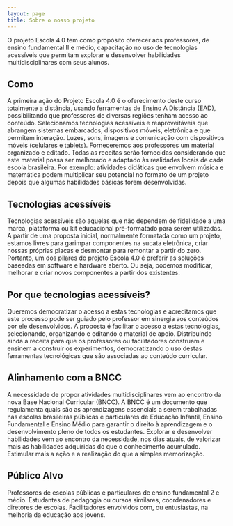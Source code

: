 ```yaml
---
layout: page
title: Sobre o nosso projeto
---
```

O projeto Escola 4.0 tem como propósito oferecer aos professores, de ensino 
fundamental II e médio, capacitação no uso de tecnologias acessíveis que 
permitam explorar e desenvolver habilidades multidisciplinares com seus alunos. 

## Como

A primeira ação do Projeto Escola 4.0 é o oferecimento deste curso totalmente a 
distância, usando ferramentas de Ensino A Distância (EAD), possibilitando que 
professores de diversas regiões tenham acesso ao conteúdo.
Selecionamos tecnologias acessíveis e reaproveitáveis que abrangem sistemas 
embarcados, dispositivos móveis, eletrônica e que permitem interação. Luzes,
sons, imagens e comunicação com dispositivos móveis (celulares e tablets). 
Forneceremos aos professores um material organizado e editado. Todas as receitas
serão fornecidas considerando que este material possa ser melhorado e adaptado às
realidades locais de cada escola brasileira. Por exemplo: atividades didáticas que 
envolvem música e matemática podem multiplicar seu potencial no formato de um projeto
depois que algumas habilidades básicas forem desenvolvidas.

## Tecnologias acessíveis

Tecnologias acessíveis são aquelas que não dependem de fidelidade a uma marca, 
plataforma ou kit educacional pré-formatado para serem utilizadas. A partir de 
uma proposta inicial, normalmente formatada como um projeto, estamos livres para
garimpar componentes na sucata eletrônica, criar nossas próprias placas e desmontar
para remontar a partir do zero.
Portanto, um dos pilares do projeto Escola 4.0  é preferir as soluções baseadas em
software e hardware aberto. Ou seja, podemos modificar, melhorar e criar novos
componentes a partir dos existentes.

## Por que tecnologias acessíveis? 

Queremos democratizar o acesso a estas tecnologias e acreditamos que este processo
pode ser guiado pelo professor em sinergia aos conteúdos por ele desenvolvidos.
 A proposta é facilitar o acesso a estas tecnologias, selecionando, organizando
 e editando o material de apoio. Distribuindo ainda a receita para que os professores
 ou facilitadores construam e ensinem a construir os experimentos, democratizando o
 uso destas ferramentas tecnológicas que são associadas ao conteúdo curricular.


## Alinhamento com a BNCC

A necessidade de propor atividades multidisciplinares vem ao encontro da nova Base
Nacional Curricular (BNCC). A BNCC é um documento que regulamenta quais são as 
aprendizagens essenciais a serem trabalhadas nas escolas brasileiras públicas e
particulares de Educação Infantil, Ensino Fundamental e Ensino Médio para garantir
o direito à aprendizagem e o desenvolvimento pleno de todos os estudantes.
Explorar e desenvolver habilidades vem ao encontro da necessidade, nos dias atuais,
de valorizar mais as habilidades adquiridas do que o conhecimento acumulado. Estimular
mais a ação e a realização do que a simples memorização.

## Público Alvo

Professores de escolas públicas e particulares de ensino fundamental 2 e médio. 
Estudantes de pedagogia ou cursos similares, coordenadores e diretores de escolas. 
Facilitadores envolvidos com, ou entusiastas, na melhoria da educação aos jovens. 

